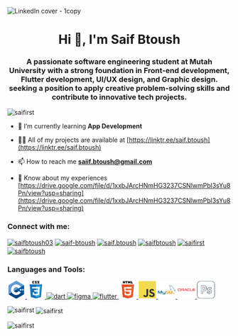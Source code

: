 ![LinkedIn cover - 1copy](https://github.com/saifirst/saifirst/assets/124555800/08b889d4-8b09-4c07-867a-92090c618d5b)
<h1 align="center">Hi 👋, I'm Saif Btoush</h1>
<h3 align="center">A passionate software engineering student at Mutah University with a strong foundation in Front-end development, Flutter development, UI/UX design, and Graphic design. seeking a position to apply creative problem-solving skills and contribute to innovative tech projects.</h3>

<p align="left"> <img src="https://komarev.com/ghpvc/?username=saifirst&label=Profile%20views&color=0e75b6&style=flat" alt="saifirst" /> </p>

- 🌱 I’m currently learning **App Development**

- 👨‍💻 All of my projects are available at [https://linktr.ee/saif.btoush](https://linktr.ee/saif.btoush)

- 📫 How to reach me **saiif.btoush@gmail.com**

- 📄 Know about my experiences [https://drive.google.com/file/d/1xxbJArcHNmHG3237CSNlwmPbl3sYu8Pn/view?usp=sharing](https://drive.google.com/file/d/1xxbJArcHNmHG3237CSNlwmPbl3sYu8Pn/view?usp=sharing)

<h3 align="left">Connect with me:</h3>
<p align="left">
<a href="https://twitter.com/saifbtoush03" target="blank"><img align="center" src="https://raw.githubusercontent.com/rahuldkjain/github-profile-readme-generator/master/src/images/icons/Social/twitter.svg" alt="saifbtoush03" height="30" width="40" /></a>
<a href="https://linkedin.com/in/saif-btoush" target="blank"><img align="center" src="https://raw.githubusercontent.com/rahuldkjain/github-profile-readme-generator/master/src/images/icons/Social/linked-in-alt.svg" alt="saif-btoush" height="30" width="40" /></a>
<a href="https://instagram.com/saif.btoush" target="blank"><img align="center" src="https://raw.githubusercontent.com/rahuldkjain/github-profile-readme-generator/master/src/images/icons/Social/instagram.svg" alt="saif.btoush" height="30" width="40" /></a>
<a href="https://www.behance.net/saifbtoush" target="blank"><img align="center" src="https://raw.githubusercontent.com/rahuldkjain/github-profile-readme-generator/master/src/images/icons/Social/behance.svg" alt="saifbtoush" height="30" width="40" /></a>
<a href="https://codeforces.com/profile/saifirst" target="blank"><img align="center" src="https://raw.githubusercontent.com/rahuldkjain/github-profile-readme-generator/master/src/images/icons/Social/codeforces.svg" alt="saifirst" height="30" width="40" /></a>
<a href="https://www.leetcode.com/saifbtoush" target="blank"><img align="center" src="https://raw.githubusercontent.com/rahuldkjain/github-profile-readme-generator/master/src/images/icons/Social/leet-code.svg" alt="saifbtoush" height="30" width="40" /></a>
</p>

<h3 align="left">Languages and Tools:</h3>
<p align="left"> <a href="https://www.w3schools.com/cpp/" target="_blank" rel="noreferrer"> <img src="https://raw.githubusercontent.com/devicons/devicon/master/icons/cplusplus/cplusplus-original.svg" alt="cplusplus" width="40" height="40"/> </a> <a href="https://www.w3schools.com/css/" target="_blank" rel="noreferrer"> <img src="https://raw.githubusercontent.com/devicons/devicon/master/icons/css3/css3-original-wordmark.svg" alt="css3" width="40" height="40"/> </a> <a href="https://dart.dev" target="_blank" rel="noreferrer"> <img src="https://www.vectorlogo.zone/logos/dartlang/dartlang-icon.svg" alt="dart" width="40" height="40"/> </a> <a href="https://www.figma.com/" target="_blank" rel="noreferrer"> <img src="https://www.vectorlogo.zone/logos/figma/figma-icon.svg" alt="figma" width="40" height="40"/> </a> <a href="https://flutter.dev" target="_blank" rel="noreferrer"> <img src="https://www.vectorlogo.zone/logos/flutterio/flutterio-icon.svg" alt="flutter" width="40" height="40"/> </a> <a href="https://www.w3.org/html/" target="_blank" rel="noreferrer"> <img src="https://raw.githubusercontent.com/devicons/devicon/master/icons/html5/html5-original-wordmark.svg" alt="html5" width="40" height="40"/> </a> <a href="https://developer.mozilla.org/en-US/docs/Web/JavaScript" target="_blank" rel="noreferrer"> <img src="https://raw.githubusercontent.com/devicons/devicon/master/icons/javascript/javascript-original.svg" alt="javascript" width="40" height="40"/> </a> <a href="https://www.mysql.com/" target="_blank" rel="noreferrer"> <img src="https://raw.githubusercontent.com/devicons/devicon/master/icons/mysql/mysql-original-wordmark.svg" alt="mysql" width="40" height="40"/> </a> <a href="https://www.oracle.com/" target="_blank" rel="noreferrer"> <img src="https://raw.githubusercontent.com/devicons/devicon/master/icons/oracle/oracle-original.svg" alt="oracle" width="40" height="40"/> </a> <a href="https://www.photoshop.com/en" target="_blank" rel="noreferrer"> <img src="https://raw.githubusercontent.com/devicons/devicon/master/icons/photoshop/photoshop-line.svg" alt="photoshop" width="40" height="40"/> </a> </p>

<p><img align="left" src="https://github-readme-stats.vercel.app/api/top-langs?username=saifirst&show_icons=true&locale=en&layout=compact" alt="saifirst" /></p>

<p>&nbsp;<img align="center" src="https://github-readme-stats.vercel.app/api?username=saifirst&show_icons=true&locale=en" alt="saifirst" /></p>

<p><img align="center" src="https://github-readme-streak-stats.herokuapp.com/?user=saifirst&" alt="saifirst" /></p>
